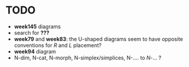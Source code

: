 # TODO

- **week145** diagrams
- search for **???**
- **week79** and **week83**: the U-shaped diagrams seem to have opposite conventions for $R$ and $L$ placement?
- **week94** diagram
- N-dim, N-cat, N-morph, N-simplex/simplices, N-.... to $N$-... ?
